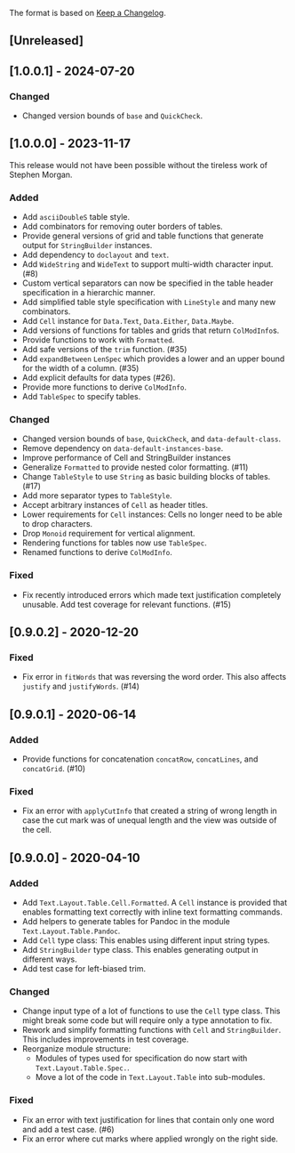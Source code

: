 The format is based on [Keep a Changelog](https://keepachangelog.com/en/1.0.0/).

## [Unreleased]

## [1.0.0.1] - 2024-07-20

### Changed

- Changed version bounds of `base` and `QuickCheck`.

## [1.0.0.0] - 2023-11-17

This release would not have been possible without the tireless work of Stephen
Morgan.

### Added

- Add `asciiDoubleS` table style.
- Add combinators for removing outer borders of tables.
- Provide general versions of grid and table functions that generate output for
  `StringBuilder` instances.
- Add dependency to `doclayout` and `text`.
- Add `WideString` and `WideText` to support multi-width character input. (#8)
- Custom vertical separators can now be specified in the table header
  specification in a hierarchic manner.
- Add simplified table style specification with `LineStyle` and many new
  combinators.
- Add `Cell` instance for `Data.Text`, `Data.Either`, `Data.Maybe`.
- Add versions of functions for tables and grids that return `ColModInfo`s.
- Provide functions to work with `Formatted`.
- Add safe versions of the `trim` function. (#35)
- Add `expandBetween` `LenSpec` which provides a lower and an upper bound for
  the width of a column. (#35)
- Add explicit defaults for data types (#26).
- Provide more functions to derive `ColModInfo`.
- Add `TableSpec` to specify tables.

### Changed

- Changed version bounds of `base`, `QuickCheck`, and `data-default-class`.
- Remove dependency on `data-default-instances-base`.
- Improve performance of Cell and StringBuilder instances
- Generalize `Formatted` to provide nested color formatting. (#11)
- Change `TableStyle` to use `String` as basic building blocks of tables. (#17)
- Add more separator types to `TableStyle`.
- Accept arbitrary instances of `Cell` as header titles.
- Lower requirements for `Cell` instances:  Cells no longer need to be able to
  drop characters.
- Drop `Monoid` requirement for vertical alignment.
- Rendering functions for tables now use `TableSpec`.
- Renamed functions to derive `ColModInfo`.


### Fixed

- Fix recently introduced errors which made text justification completely
  unusable.  Add test coverage for relevant functions. (#15)

## [0.9.0.2] - 2020-12-20

### Fixed

- Fix error in `fitWords` that was reversing the word order.  This also affects
  `justify` and `justifyWords`. (#14)

## [0.9.0.1] - 2020-06-14

### Added

- Provide functions for concatenation `concatRow`, `concatLines`, and
  `concatGrid`. (#10)

### Fixed

- Fix an error with `applyCutInfo` that created a string of wrong length in
  case the cut mark was of unequal length and the view was outside of the cell.


## [0.9.0.0] - 2020-04-10

### Added

- Add `Text.Layout.Table.Cell.Formatted`. A `Cell` instance is provided that
  enables formatting text correctly with inline text formatting commands.
- Add helpers to generate tables for Pandoc in the module
  `Text.Layout.Table.Pandoc`.
- Add `Cell` type class: This enables using different input string types.
- Add `StringBuilder` type class. This enables generating output in different
  ways.
- Add test case for left-biased trim.

### Changed

- Change input type of a lot of functions to use the `Cell` type class. This
  might break some code but will require only a type annotation to fix.
- Rework and simplify formatting functions with `Cell` and `StringBuilder`. This
  includes improvements in test coverage.
- Reorganize module structure:
    * Modules of types used for specification do now start with
      `Text.Layout.Table.Spec.`.
    * Move a lot of the code in `Text.Layout.Table` into sub-modules.

### Fixed

- Fix an error with text justification for lines that contain only one word and
  add a test case. (#6)
- Fix an error where cut marks where applied wrongly on the right side.

